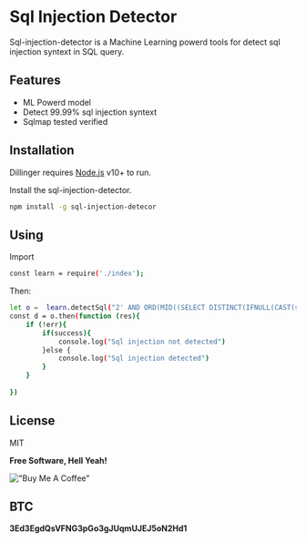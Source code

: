 # Sql Injection Detector

Sql-injection-detector is a Machine Learning powerd tools for detect sql injection syntext in SQL query.


## Features

- ML Powerd model
- Detect 99.99% sql injection syntext
- Sqlmap tested verified

## Installation

Dillinger requires [Node.js](https://nodejs.org/) v10+ to run.

Install the sql-injection-detector.

```sh
npm install -g sql-injection-detecor
```

## Using
Import
```sh
const learn = require('./index');
```

Then:

```sh
let o =  learn.detectSql("2' AND ORD(MID((SELECT DISTINCT(IFNULL(CAST(schema_name AS NCHAR),0x20)) FROM INFORMATION_SCHEMA.SCHEMATA LIMIT 5,1),5,1))>1 AND 'vFAF'='vFAF")
const d = o.then(function (res){
    if (!err){
        if(success){
            console.log("Sql injection not detected")
        }else {
            console.log("Sql injection detected")
        }
    }
    
})
```

## License

MIT

**Free Software, Hell Yeah!**

!["Buy Me A Coffee"](https://www.buymeacoffee.com/assets/img/custom_images/orange_img.png)

## BTC
**3Ed3EgdQsVFNG3pGo3gJUqmUJEJ5oN2Hd1**

